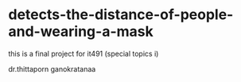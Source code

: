 # detects-the-distance-of-people-and-wearing-a-mask

this is a final project for it491 (special topics i) 

dr.thittaporn ganokratanaa
